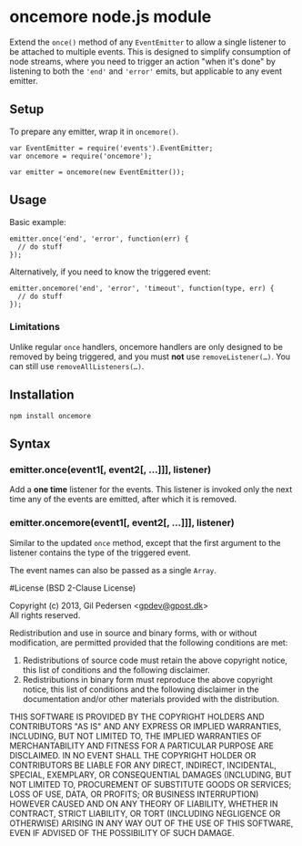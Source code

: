 # oncemore node.js module

Extend the `once()` method of any `EventEmitter` to allow a single listener to be attached to multiple events.
This is designed to simplify consumption of node streams, where you need to trigger an action "when it's done" by listening to both the `'end'` and `'error'` emits, but applicable to any event emitter.

## Setup

To prepare any emitter, wrap it in `oncemore()`.

    var EventEmitter = require('events').EventEmitter;
    var oncemore = require('oncemore');

    var emitter = oncemore(new EventEmitter());

## Usage

Basic example:

    emitter.once('end', 'error', function(err) {
      // do stuff
    });

Alternatively, if you need to know the triggered event:

    emitter.oncemore('end', 'error', 'timeout', function(type, err) {
      // do stuff
    });

### Limitations

Unlike regular `once` handlers, oncemore handlers are only designed to be removed by being triggered, and you must **not** use `removeListener(…)`. You can still use `removeAllListeners(…)`.

## Installation

    npm install oncemore

## Syntax

### emitter.once(event1[, event2[, …]]], listener)

Add a **one time** listener for the events. This listener is invoked only the next time any of the events are emitted, after which it is removed.

### emitter.oncemore(event1[, event2[, …]]], listener)

Similar to the updated `once` method, except that the first argument to the listener contains the type of the triggered event.

The event names can also be passed as a single `Array`.

#License
(BSD 2-Clause License)

Copyright (c) 2013, Gil Pedersen &lt;gpdev@gpost.dk&gt;  
All rights reserved.

Redistribution and use in source and binary forms, with or without modification, are permitted provided that the following conditions are met: 

1. Redistributions of source code must retain the above copyright notice, this list of conditions and the following disclaimer. 
2. Redistributions in binary form must reproduce the above copyright notice, this list of conditions and the following disclaimer in the documentation and/or other materials provided with the distribution. 

THIS SOFTWARE IS PROVIDED BY THE COPYRIGHT HOLDERS AND CONTRIBUTORS "AS IS" AND ANY EXPRESS OR IMPLIED WARRANTIES, INCLUDING, BUT NOT LIMITED TO, THE IMPLIED WARRANTIES OF MERCHANTABILITY AND FITNESS FOR A PARTICULAR PURPOSE ARE DISCLAIMED. IN NO EVENT SHALL THE COPYRIGHT HOLDER OR CONTRIBUTORS BE LIABLE FOR ANY DIRECT, INDIRECT, INCIDENTAL, SPECIAL, EXEMPLARY, OR CONSEQUENTIAL DAMAGES (INCLUDING, BUT NOT LIMITED TO, PROCUREMENT OF SUBSTITUTE GOODS OR SERVICES; LOSS OF USE, DATA, OR PROFITS; OR BUSINESS INTERRUPTION) HOWEVER CAUSED AND ON ANY THEORY OF LIABILITY, WHETHER IN CONTRACT, STRICT LIABILITY, OR TORT (INCLUDING NEGLIGENCE OR OTHERWISE) ARISING IN ANY WAY OUT OF THE USE OF THIS SOFTWARE, EVEN IF ADVISED OF THE POSSIBILITY OF SUCH DAMAGE.
